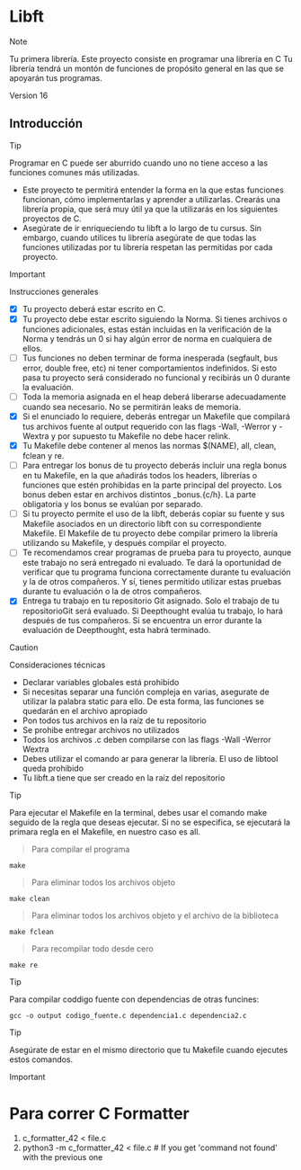 # Libft

> [!NOTE]
> Tu primera librería. Este proyecto consiste en programar una librería en C
> Tu librería tendrá un montón de funciones de propósito general en las que se apoyarán
> tus programas.

Version 16

## Introducción

> [!TIP]
> Programar en C puede ser aburrido cuando uno no tiene acceso a las funciones comunes
> más utilizadas. 
- Este proyecto te permitirá entender la forma en la que estas funciones funcionan, cómo implementarlas y aprender a utilizarlas. Crearás una librería propia, que será muy útil ya que la utilizarás en los siguientes proyectos de C.
-  Asegúrate de ir enriqueciendo tu libft a lo largo de tu cursus. Sin embargo, cuando utilices tu librería asegúrate de que todas las funciones utilizadas por tu librería respetan las permitidas por cada proyecto.

> [!IMPORTANT]
> Instrucciones generales
- [x] Tu proyecto deberá estar escrito en C.
- [x] Tu proyecto debe estar escrito siguiendo la Norma. Si tienes archivos o funciones adicionales, estas están incluidas en la verificación de la Norma y tendrás un 0 si hay algún error de norma en cualquiera de ellos.
- [ ] Tus funciones no deben terminar de forma inesperada (segfault, bus error, double free, etc) ni tener comportamientos indefinidos. Si esto pasa tu proyecto será considerado no funcional y recibirás un 0 durante la evaluación.
- [ ] Toda la memoria asignada en el heap deberá liberarse adecuadamente cuando sea necesario. No se permitirán leaks de memoria.
- [x] Si el enunciado lo requiere, deberás entregar un Makefile que compilará tus archivos fuente al output requerido con las flags -Wall, -Werror y -Wextra y por supuesto tu Makefile no debe hacer relink.
- [x] Tu Makefile debe contener al menos las normas $(NAME), all, clean, fclean y re.
- [ ] Para entregar los bonus de tu proyecto deberás incluir una regla bonus en tu Makefile, en la que añadirás todos los headers, librerías o funciones que estén prohibidas en la parte principal del proyecto. Los bonus deben estar en archivos distintos _bonus.{c/h}. La parte obligatoria y los bonus se evalúan por separado.
- [ ] Si tu proyecto permite el uso de la libft, deberás copiar su fuente y sus Makefile asociados en un directorio libft con su correspondiente Makefile. El Makefile de tu proyecto debe compilar primero la librería utilizando su Makefile, y después compilar el proyecto.
- [ ] Te recomendamos crear programas de prueba para tu proyecto, aunque este trabajo no será entregado ni evaluado. Te dará la oportunidad de verificar que tu programa funciona correctamente durante tu evaluación y la de otros compañeros. Y sí, tienes permitido utilizar estas pruebas durante tu evaluación o la de otros compañeros.
- [x] Entrega tu trabajo en tu repositorio Git asignado. Solo el trabajo de tu repositorioGit será evaluado. Si Deepthought evalúa tu trabajo, lo hará después de tus compañeros. Si se encuentra un error durante la evaluación de Deepthought, esta habrá terminado.

> [!CAUTION]
> Consideraciones técnicas
- Declarar variables globales está prohibido
- Si necesitas separar una función compleja en varias, asegurate de utilizar la palabra static para ello. De esta forma, las funciones se quedarán en el archivo apropiado
- Pon todos tus archivos en la raíz de tu repositorio
- Se prohibe entregar archivos no utilizados
- Todos los archivos .c deben compilarse con las flags -Wall -Werror Wextra
- Debes utilizar el comando ar para generar la librería. El uso de libtool queda prohibido
- Tu libft.a tiene que ser creado en la raíz del repositorio

> [!TIP]
> Para ejecutar el Makefile en la terminal, debes usar el comando make seguido de la regla que deseas ejecutar. Si no se especifica, se ejecutará la primara regla en el Makefile, en nuestro caso es all.

> Para compilar el programa 
```
make
```

> Para eliminar todos los archivos objeto
```
make clean
```

> Para eliminar todos los archivos objeto y el archivo de la biblioteca
```
make fclean
```

> Para recompilar todo desde cero
```
make re
```

> [!TIP]
> Para compilar coddigo fuente con dependencias de otras funcines:
```
gcc -o output codigo_fuente.c dependencia1.c dependencia2.c
```


> [!TIP]
> Asegúrate de estar en el mismo directorio que tu Makefile cuando ejecutes estos comandos.

> [!IMPORTANT]
> # Para correr C Formatter

1. c_formatter_42 < file.c
2. python3 -m c_formatter_42 < file.c  # If you get 'command not found' with the previous one


